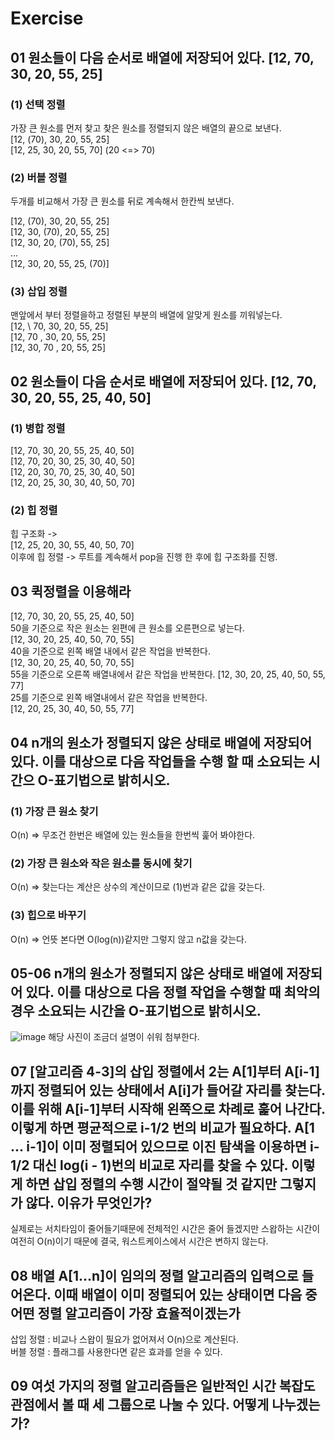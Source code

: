 # Exercise

## 01 원소들이 다음 순서로 배열에 저장되어 있다. [12, 70, 30, 20, 55, 25]

### (1) 선택 정렬
가장 큰 원소를 먼저 찾고 찾은 원소를 정렬되지 않은 배열의 끝으로 보낸다.  
[12, (70), 30, 20, 55, 25]  
[12, 25, 30, 20, 55, 70] (20 <=> 70)  

### (2) 버블 정렬
두개를 비교해서 가장 큰 원소를 뒤로 계속해서 한칸씩 보낸다.


[12, (70), 30, 20, 55, 25]  
[12, 30, (70), 20, 55, 25]  
[12, 30, 20, (70), 55, 25]  
...  
[12, 30, 20, 55, 25, (70)]  

### (3) 삽입 정렬
맨앞에서 부터 정렬을하고 정렬된 부분의 배열에 알맞게 원소를 끼워넣는다.  
[12, \ 70, 30, 20, 55, 25]  
[12, 70 \, 30, 20, 55, 25]  
[12, 30, 70 \, 20, 55, 25]  

## 02 원소들이 다음 순서로 배열에 저장되어 있다. [12, 70, 30, 20, 55, 25, 40, 50]
### (1) 병합 정렬
[12, 70, 30, 20, 55, 25, 40, 50]  
[12, 70, 20, 30, 25, 30, 40, 50]  
[12, 20, 30, 70, 25, 30, 40, 50]  
[12, 20, 25, 30, 30, 40, 50, 70]  
### (2) 힙 정렬
힙 구조화 ->  
[12, 25, 20, 30, 55, 40, 50, 70]  
이후에 힙 정렬 ->
루트를 계속해서 pop을 진행 한 후에 힙 구조화를 진행.

## 03 퀵정렬을 이용해라
[12, 70, 30, 20, 55, 25, 40, 50]  
50을 기준으로 작은 원소는 왼편에 큰 원소를 오른편으로 넣는다.  
[12, 30, 20, 25, 40, 50, 70, 55]  
40을 기준으로 왼쪽 배열 내에서 같은 작업을 반복한다.  
[12, 30, 20, 25, 40, 50, 70, 55]  
55을 기준으로 오른쪽 배열내에서 같은 작업을 반복한다.
[12, 30, 20, 25, 40, 50, 55, 77]  
25를 기준으로 왼쪽 배열내에서 같은 작업을 반복한다.  
[12, 20, 25, 30, 40, 50, 55, 77]  

## 04 n개의 원소가 정렬되지 않은 상태로 배열에 저장되어 있다. 이를 대상으로 다음 작업들을 수행 할 때 소요되는 시간으 O-표기법으로 밝히시오.
### (1) 가장 큰 원소 찾기
O(n) => 무조건 한번은 배열에 있는 원소들을 한번씩 훑어 봐야한다.  
### (2) 가장 큰 원소와 작은 원소를 동시에 찾기
O(n) => 찾는다는 계산은 상수의 계산이므로 (1)번과 같은 값을 갖는다.  
### (3) 힙으로 바꾸기
O(n) => 언뜻 본다면 O(log(n))같지만 그렇지 않고 n값을 갖는다.

## 05-06 n개의 원소가 정렬되지 않은 상태로 배열에 저장되어 있다. 이를 대상으로 다음 정렬 작업을 수행할 때 최악의 경우 소요되는 시간을 O-표기법으로 밝히시오.
![image](https://user-images.githubusercontent.com/83111342/117811855-085eb980-b29c-11eb-8216-a10527234c37.png)
해당 사진이 조금더 설명이 쉬워 첨부한다.  

## 07 [알고리즘 4-3]의 삽입 정렬에서 2는 A[1]부터 A[i-1]까지 정렬되어 있는 상태에서 A[i]가 들어갈 자리를 찾는다. 이를 위해 A[i-1]부터 시작해 왼쪽으로 차례로 훑어 나간다. 이렇게 하면 평균적으로 i-1/2 번의 비교가 필요하다. A[1 ... i-1]이 이미 정렬되어 있으므로  이진 탐색을 이용하면 i-1/2 대신 log(i - 1)번의 비교로 자리를 찾을 수 있다. 이렇게 하면 삽입 정렬의 수행 시간이 절약될 것 같지만 그렇지가 않다. 이유가 무엇인가?
실제로는 서치타임이 줄어들기때문에 전체적인 시간은 줄어 들겠지만 스왑하는 시간이 여전히 O(n)이기 때문에 결국, 워스트케이스에서 시간은 변하지 않는다.

## 08 배열 A[1...n]이 임의의 정렬 알고리즘의 입력으로 들어온다. 이때 배열이 이미 정렬되어 있는 상태이면 다음 중 어떤 정렬 알고리즘이 가장 효율적이겠는가
삽입 정렬 : 비교나 스왑이 필요가 없어져서 O(n)으로 계산된다.  
버블 정렬 : 플래그를 사용한다면 같은 효과를 얻을 수 있다.  

## 09 여섯 가지의 정렬 알고리즘들은 일반적인 시간 복잡도 관점에서 볼 때 세 그룹으로 나눌 수 있다. 어떻게 나누겠는가?

